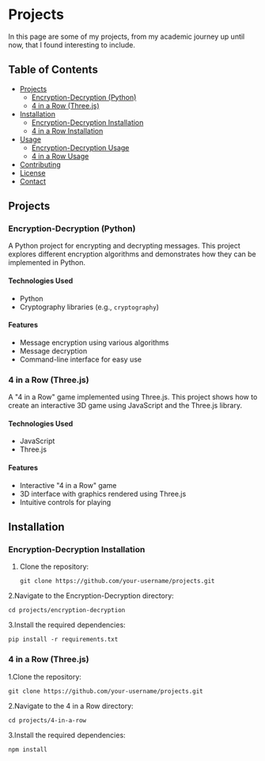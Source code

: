 # Projects

In this page are some of my projects, from my academic journey up until now, that I found interesting to include.

## Table of Contents

- [Projects](#projects)
  - [Encryption-Decryption (Python)](#encryption-decryption-python)
  - [4 in a Row (Three.js)](#4-in-a-row-threejs)
- [Installation](#installation)
  - [Encryption-Decryption Installation](#encryption-decryption-installation)
  - [4 in a Row Installation](#4-in-a-row-installation)
- [Usage](#usage)
  - [Encryption-Decryption Usage](#encryption-decryption-usage)
  - [4 in a Row Usage](#4-in-a-row-usage)
- [Contributing](#contributing)
- [License](#license)
- [Contact](#contact)

## Projects

### Encryption-Decryption (Python)

A Python project for encrypting and decrypting messages. This project explores different encryption algorithms and demonstrates how they can be implemented in Python.

#### Technologies Used
- Python
- Cryptography libraries (e.g., `cryptography`)

#### Features
- Message encryption using various algorithms
- Message decryption
- Command-line interface for easy use

### 4 in a Row (Three.js)

A "4 in a Row" game implemented using Three.js. This project shows how to create an interactive 3D game using JavaScript and the Three.js library.

#### Technologies Used
- JavaScript
- Three.js

#### Features
- Interactive "4 in a Row" game
- 3D interface with graphics rendered using Three.js
- Intuitive controls for playing

## Installation

### Encryption-Decryption Installation

1. Clone the repository:
   ```
   git clone https://github.com/your-username/projects.git
   ```
2.Navigate to the Encryption-Decryption directory:
 ```
 cd projects/encryption-decryption
```
3.Install the required dependencies:
```
pip install -r requirements.txt
```

### 4 in a Row (Three.js)

1.Clone the repository:
```
git clone https://github.com/your-username/projects.git
```
2.Navigate to the 4 in a Row directory:
```
cd projects/4-in-a-row
```
3.Install the required dependencies:
```
npm install
```
